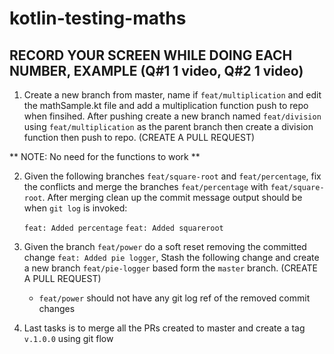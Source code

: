 # kotlin-testing-maths

## RECORD YOUR SCREEN WHILE DOING EACH NUMBER, EXAMPLE (Q#1 1 video, Q#2 1 video)


1. Create a new branch from master, name if `feat/multiplication` and edit the mathSample.kt file and add a multiplication function push to repo when finsihed. After pushing create a new branch named  `feat/division` using `feat/multiplication` as the parent branch then create a division function then push to repo.  (CREATE A PULL REQUEST)

** NOTE: No need for the functions to work **

2. Given the following branches `feat/square-root` and `feat/percentage`, fix the conflicts and merge the branches `feat/percentage` with `feat/square-root`. After merging clean up the commit message output should be when `git log` is invoked:

    `feat: Added percentage`
    `feat: Added squareroot`

3. Given the branch `feat/power` do a soft reset removing the committed change `feat: Added pie logger`, Stash the following change and create a new branch `feat/pie-logger` based form the `master` branch. (CREATE A PULL REQUEST)

	- `feat/power` should not have any git log ref of the removed commit changes
	
4. Last tasks is to merge all the PRs created to master and create a tag `v.1.0.0` using git flow